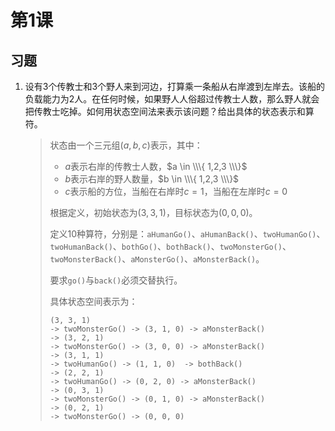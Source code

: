 # 第1课

## 习题

1. 设有3个传教士和3个野人来到河边，打算乘一条船从右岸渡到左岸去。该船的负载能力为2人。在任何时候，如果野人人俗超过传教士人数，那么野人就会把传教士吃掉。如何用状态空间法来表示该问题？给出具体的状态表示和算符。

   > 状态由一个三元组$(a, b, c)$表示，其中：
   > - $a$表示右岸的传教士人数，$a \in \\\{ 1,2,3 \\\}$
   > - $b$表示右岸的野人数量，$b \in \\\{ 1,2,3 \\\}$
   > - $c$表示船的方位，当船在右岸时$c=1$，当船在左岸时$c=0$
   >
   > 根据定义，初始状态为$(3,3,1)$，目标状态为$(0,0,0)$。
   >
   > 定义10种算符，分别是：`aHumanGo()`、`aHumanBack()`、`twoHumanGo()`、`twoHumanBack()`、`bothGo()`、`bothBack()`、`twoMonsterGo()`、`twoMonsterBack()`、`aMonsterGo()`、`aMonsterBack()`。
   >
   > 要求`go()`与`back()`必须交替执行。
   >
   > 具体状态空间表示为：
   >
   > ```text
   > (3, 3, 1)
   > -> twoMonsterGo() -> (3, 1, 0) -> aMonsterBack()
   > -> (3, 2, 1)
   > -> twoMonsterGo() -> (3, 0, 0) -> aMonsterBack()
   > -> (3, 1, 1)
   > -> twoHumanGo() -> (1, 1, 0)  -> bothBack()
   > -> (2, 2, 1)
   > -> twoHumanGo() -> (0, 2, 0) -> aMonsterBack()
   > -> (0, 3, 1)
   > -> twoMonsterGo() -> (0, 1, 0) -> aMonsterBack()
   > -> (0, 2, 1)
   > -> twoMonsterGo() -> (0, 0, 0)
   > ```
